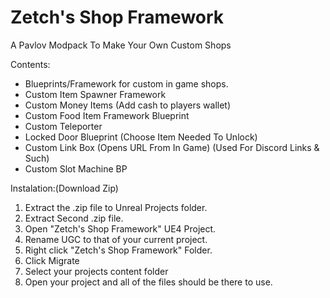# Zetch's Shop Framework
A Pavlov Modpack To Make Your Own Custom Shops

Contents:
- Blueprints/Framework for custom in game shops.
- Custom Item Spawner Framework
- Custom Money Items (Add cash to players wallet)
- Custom Food Item Framework Blueprint
- Custom Teleporter
- Locked Door Blueprint (Choose Item Needed To Unlock)
- Custom Link Box (Opens URL From In Game) (Used For Discord Links & Such)
- Custom Slot Machine BP


Instalation:(Download Zip)
1. Extract the .zip file to Unreal Projects folder.
2. Extract Second .zip file.
3. Open "Zetch's Shop Framework" UE4 Project.
4. Rename UGC to that of your current project.
5. Right click "Zetch's Shop Framework" Folder.
6. Click Migrate
7. Select your projects content folder
8. Open your project and all of the files should be there to use.
